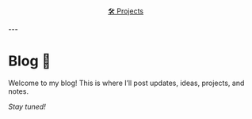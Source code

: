 <p style="text-align: center;">
  <a href="/" style="margin-right: 30px;">🛠️ Projects</a>
</p>
---

# Blog 📝

Welcome to my blog! This is where I’ll post updates, ideas, projects, and notes.

*Stay tuned!*
